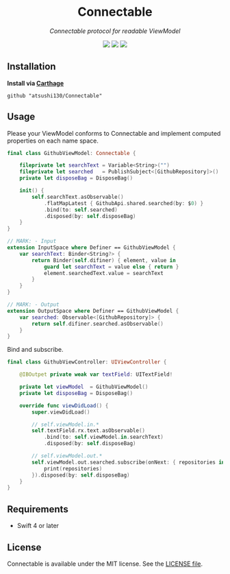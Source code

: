 <p align="center">
    <h1 align="center">Connectable</h1>
</p1>

<p align="center"><i>Connectable protocol for readable ViewModel</i></p>

<p align="center">
    <a href="https://github.com/atsushi130/Connectable.git"><img src="https://img.shields.io/badge/Swift-Connectable-3B5998.svg"></a> 
    <img src="https://img.shields.io/badge/Swift-4.2-ffac45.svg">
    <img src="https://img.shields.io/badge/License-MIT-d94c32.svg">
</p>

## Installation
**Install via [Carthage](https://github.com/Carthage/Carthage)**
```
github "atsushi130/Connectable"
```

## Usage
Please your ViewModel conforms to Connectable and implement computed properties on each name space.
```swift
final class GithubViewModel: Connectable {

    fileprivate let searchText = Variable<String>("")
    fileprivate let searched   = PublishSubject<[GithubRepository]>()
    private let disposeBag = DisposeBag()

    init() {
        self.searchText.asObservable()
            .flatMapLatest { GithubApi.shared.searched(by: $0) }
            .bind(to: self.searched)
            .disposed(by: self.disposeBag)
    }
}

// MARK: - Input
extension InputSpace where Definer == GithubViewModel {
    var searchText: Binder<String?> {
        return Binder(self.difiner) { element, value in
            guard let searchText = value else { return }
            element.searchedText.value = searchText
        }
    }
}

// MARK: - Output
extension OutputSpace where Definer == GithubViewModel {
    var searched: Observable<[GithubRepository]> {
        return self.difiner.searched.asObservable()
    }
}
```

Bind and subscribe.
```swift
final class GithubViewController: UIViewController {

    @IBOutpet private weak var textField: UITextField!

    private let viewModel  = GithubViewModel()
    private let disposeBag = DisposeBag()

    override func viewDidLoad() {
        super.viewDidLoad()

        // self.viewModel.in.*
        self.textField.rx.text.asObservable()
            .bind(to: self.viewModel.in.searchText)
            .disposed(by: self.disposeBag)

        // self.viewModel.out.*
        self.viewModel.out.searched.subscribe(onNext: { repositories in
            print(repositories)
        }).disposed(by: self.disposeBag)
    }
}
```

## Requirements
- Swift 4 or later

## License
Connectable is available under the MIT license. See the [LICENSE file](https://github.com/atsushi130/Connectable/blob/master/license).
